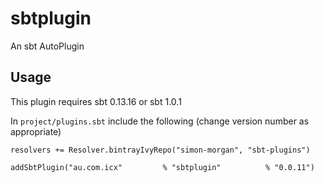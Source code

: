 # sbtplugin

An sbt AutoPlugin

## Usage

This plugin requires sbt 0.13.16 or sbt 1.0.1

In ```project/plugins.sbt``` include the following (change version number as appropriate)

```sbtshell
resolvers += Resolver.bintrayIvyRepo("simon-morgan", "sbt-plugins")

addSbtPlugin("au.com.icx"         % "sbtplugin"          % "0.0.11")

```